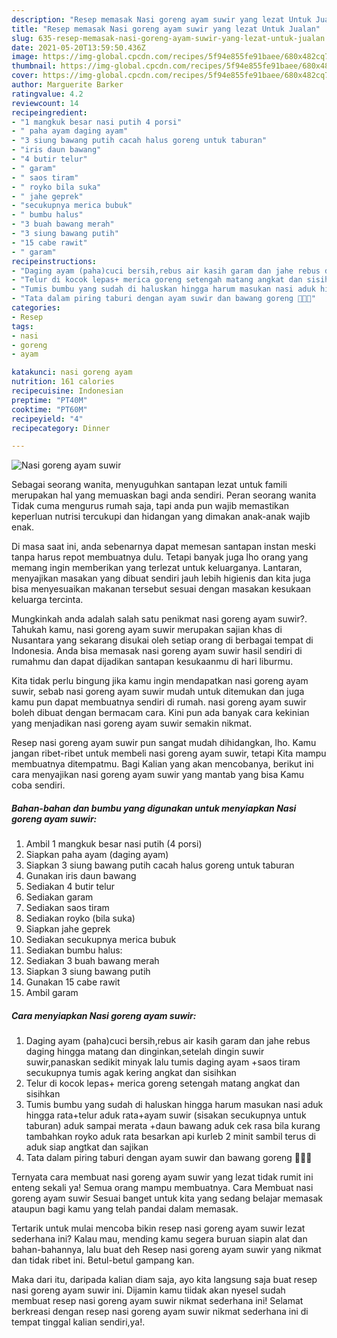 ```yaml
---
description: "Resep memasak Nasi goreng ayam suwir yang lezat Untuk Jualan"
title: "Resep memasak Nasi goreng ayam suwir yang lezat Untuk Jualan"
slug: 635-resep-memasak-nasi-goreng-ayam-suwir-yang-lezat-untuk-jualan
date: 2021-05-20T13:59:50.436Z
image: https://img-global.cpcdn.com/recipes/5f94e855fe91baee/680x482cq70/nasi-goreng-ayam-suwir-foto-resep-utama.jpg
thumbnail: https://img-global.cpcdn.com/recipes/5f94e855fe91baee/680x482cq70/nasi-goreng-ayam-suwir-foto-resep-utama.jpg
cover: https://img-global.cpcdn.com/recipes/5f94e855fe91baee/680x482cq70/nasi-goreng-ayam-suwir-foto-resep-utama.jpg
author: Marguerite Barker
ratingvalue: 4.2
reviewcount: 14
recipeingredient:
- "1 mangkuk besar nasi putih 4 porsi"
- " paha ayam daging ayam"
- "3 siung bawang putih cacah halus goreng untuk taburan"
- "iris daun bawang"
- "4 butir telur"
- " garam"
- " saos tiram"
- " royko bila suka"
- " jahe geprek"
- "secukupnya merica bubuk"
- " bumbu halus"
- "3 buah bawang merah"
- "3 siung bawang putih"
- "15 cabe rawit"
- " garam"
recipeinstructions:
- "Daging ayam (paha)cuci bersih,rebus air kasih garam dan jahe rebus daging hingga matang dan dinginkan,setelah dingin suwir suwir,panaskan sedikit minyak lalu tumis daging ayam +saos tiram secukupnya tumis agak kering angkat dan sisihkan"
- "Telur di kocok lepas+ merica goreng setengah matang angkat dan sisihkan"
- "Tumis bumbu yang sudah di haluskan hingga harum masukan nasi aduk hingga rata+telur aduk rata+ayam suwir (sisakan secukupnya untuk taburan) aduk sampai merata +daun bawang aduk cek rasa bila kurang tambahkan royko aduk rata besarkan api kurleb 2 minit sambil terus di aduk siap angtkat dan sajikan"
- "Tata dalam piring taburi dengan ayam suwir dan bawang goreng 🥰🥰🥰"
categories:
- Resep
tags:
- nasi
- goreng
- ayam

katakunci: nasi goreng ayam 
nutrition: 161 calories
recipecuisine: Indonesian
preptime: "PT40M"
cooktime: "PT60M"
recipeyield: "4"
recipecategory: Dinner

---
```



![Nasi goreng ayam suwir](https://img-global.cpcdn.com/recipes/5f94e855fe91baee/680x482cq70/nasi-goreng-ayam-suwir-foto-resep-utama.jpg)

Sebagai seorang wanita, menyuguhkan santapan lezat untuk famili merupakan hal yang memuaskan bagi anda sendiri. Peran seorang  wanita Tidak cuma mengurus rumah saja, tapi anda pun wajib memastikan keperluan nutrisi tercukupi dan hidangan yang dimakan anak-anak wajib enak.

Di masa  saat ini, anda sebenarnya dapat memesan santapan instan meski tanpa harus repot membuatnya dulu. Tetapi banyak juga lho orang yang memang ingin memberikan yang terlezat untuk keluarganya. Lantaran, menyajikan masakan yang dibuat sendiri jauh lebih higienis dan kita juga bisa menyesuaikan makanan tersebut sesuai dengan masakan kesukaan keluarga tercinta. 



Mungkinkah anda adalah salah satu penikmat nasi goreng ayam suwir?. Tahukah kamu, nasi goreng ayam suwir merupakan sajian khas di Nusantara yang sekarang disukai oleh setiap orang di berbagai tempat di Indonesia. Anda bisa memasak nasi goreng ayam suwir hasil sendiri di rumahmu dan dapat dijadikan santapan kesukaanmu di hari liburmu.

Kita tidak perlu bingung jika kamu ingin mendapatkan nasi goreng ayam suwir, sebab nasi goreng ayam suwir mudah untuk ditemukan dan juga kamu pun dapat membuatnya sendiri di rumah. nasi goreng ayam suwir boleh dibuat dengan bermacam cara. Kini pun ada banyak cara kekinian yang menjadikan nasi goreng ayam suwir semakin nikmat.

Resep nasi goreng ayam suwir pun sangat mudah dihidangkan, lho. Kamu jangan ribet-ribet untuk membeli nasi goreng ayam suwir, tetapi Kita mampu membuatnya ditempatmu. Bagi Kalian yang akan mencobanya, berikut ini cara menyajikan nasi goreng ayam suwir yang mantab yang bisa Kamu coba sendiri.

<!--inarticleads1-->

##### Bahan-bahan dan bumbu yang digunakan untuk menyiapkan Nasi goreng ayam suwir:

1. Ambil 1 mangkuk besar nasi putih (4 porsi)
1. Siapkan  paha ayam (daging ayam)
1. Siapkan 3 siung bawang putih cacah halus goreng untuk taburan
1. Gunakan iris daun bawang
1. Sediakan 4 butir telur
1. Sediakan  garam
1. Sediakan  saos tiram
1. Sediakan  royko (bila suka)
1. Siapkan  jahe geprek
1. Sediakan secukupnya merica bubuk
1. Sediakan  bumbu halus:
1. Sediakan 3 buah bawang merah
1. Siapkan 3 siung bawang putih
1. Gunakan 15 cabe rawit
1. Ambil  garam




<!--inarticleads2-->

##### Cara menyiapkan Nasi goreng ayam suwir:

1. Daging ayam (paha)cuci bersih,rebus air kasih garam dan jahe rebus daging hingga matang dan dinginkan,setelah dingin suwir suwir,panaskan sedikit minyak lalu tumis daging ayam +saos tiram secukupnya tumis agak kering angkat dan sisihkan
1. Telur di kocok lepas+ merica goreng setengah matang angkat dan sisihkan
1. Tumis bumbu yang sudah di haluskan hingga harum masukan nasi aduk hingga rata+telur aduk rata+ayam suwir (sisakan secukupnya untuk taburan) aduk sampai merata +daun bawang aduk cek rasa bila kurang tambahkan royko aduk rata besarkan api kurleb 2 minit sambil terus di aduk siap angtkat dan sajikan
1. Tata dalam piring taburi dengan ayam suwir dan bawang goreng 🥰🥰🥰




Ternyata cara membuat nasi goreng ayam suwir yang lezat tidak rumit ini enteng sekali ya! Semua orang mampu membuatnya. Cara Membuat nasi goreng ayam suwir Sesuai banget untuk kita yang sedang belajar memasak ataupun bagi kamu yang telah pandai dalam memasak.

Tertarik untuk mulai mencoba bikin resep nasi goreng ayam suwir lezat sederhana ini? Kalau mau, mending kamu segera buruan siapin alat dan bahan-bahannya, lalu buat deh Resep nasi goreng ayam suwir yang nikmat dan tidak ribet ini. Betul-betul gampang kan. 

Maka dari itu, daripada kalian diam saja, ayo kita langsung saja buat resep nasi goreng ayam suwir ini. Dijamin kamu tiidak akan nyesel sudah membuat resep nasi goreng ayam suwir nikmat sederhana ini! Selamat berkreasi dengan resep nasi goreng ayam suwir nikmat sederhana ini di tempat tinggal kalian sendiri,ya!.

